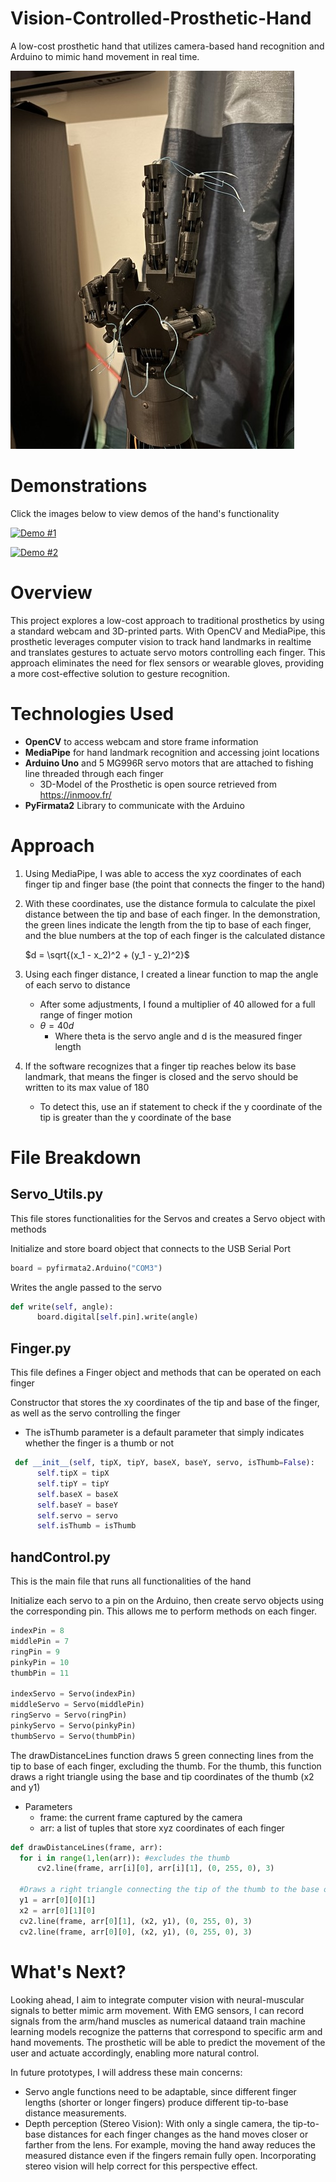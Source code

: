 # Vision-Controlled-Prosthetic-Hand
A low-cost prosthetic hand that utilizes camera-based hand recognition and Arduino to mimic hand movement in real time.

![Hand](Hand.jpg)

# Demonstrations

Click the images below to view demos of the hand's functionality

[![Demo #1](https://img.youtube.com/vi/b7CLX6D0mAc/0.jpg)](https://youtu.be/b7CLX6D0mAc)

[![Demo #2](https://img.youtube.com/vi/DjKZX3GeChw/0.jpg)](https://youtu.be/DjKZX3GeChw)



# Overview
This project explores a low-cost approach to traditional prosthetics by using a standard webcam and 3D-printed parts. With OpenCV and MediaPipe, this prosthetic leverages computer vision to track hand landmarks in realtime and translates gestures to actuate servo motors controlling each finger. This approach eliminates the need for flex sensors or wearable gloves, providing a more cost-effective solution to gesture recognition. 


# Technologies Used
- **OpenCV** to access webcam and store frame information
- **MediaPipe** for hand landmark recognition and accessing joint locations
- **Arduino Uno** and 5 MG996R servo motors that are attached to fishing line threaded through each finger
  - 3D-Model of the Prosthetic is open source retrieved from https://inmoov.fr/
- **PyFirmata2** Library to communicate with the Arduino

# Approach

1) Using MediaPipe, I was able to access the xyz coordinates of each finger tip and finger base (the point that connects the finger to the hand)
2) With these coordinates, use the distance formula to calculate the pixel distance between the tip and base of each finger.
   In the demonstration, the green lines indicate the length from the tip to base of each finger, and the blue numbers at the top of each finger is the calculated distance
   
    $d = \sqrt{(x_1 - x_2)^2 + (y_1 - y_2)^2}$
3) Using each finger distance, I created a linear function to map the angle of each servo to distance
   - After some adjustments, I found a multiplier of 40 allowed for a full range of finger motion
   - $\theta = 40d$
     - Where theta is the servo angle and d is the measured finger length
    
4) If the software recognizes that a finger tip reaches below its base landmark, that means the finger is closed and the servo should be written to its max value of 180
   - To detect this, use an if statement to check if the y coordinate of the tip is greater than the y coordinate of the base
  
# File Breakdown
  ## Servo_Utils.py
  This file stores functionalities for the Servos and creates a Servo object with methods

  Initialize and store board object that connects to the USB Serial Port
  ```python
  board = pyfirmata2.Arduino("COM3")
  ```

  Writes the angle passed to the servo
  ```python
  def write(self, angle):
        board.digital[self.pin].write(angle)
  ```

  ## Finger.py
  This file defines a Finger object and methods that can be operated on each finger

  Constructor that stores the xy coordinates of the tip and base of the finger, as well as the servo controlling the finger
  - The isThumb parameter is a default parameter that simply indicates whether the finger is a thumb or not
  ```python
   def __init__(self, tipX, tipY, baseX, baseY, servo, isThumb=False):
        self.tipX = tipX
        self.tipY = tipY
        self.baseX = baseX
        self.baseY = baseY
        self.servo = servo
        self.isThumb = isThumb
  ```

  ## handControl.py
  This is the main file that runs all functionalities of the hand

  Initialize each servo to a pin on the Arduino, then create servo objects using the corresponding pin. This allows me to perform methods on each finger.
  ```python
  indexPin = 8
  middlePin = 7
  ringPin = 9
  pinkyPin = 10
  thumbPin = 11
  
  indexServo = Servo(indexPin)
  middleServo = Servo(middlePin)
  ringServo = Servo(ringPin)
  pinkyServo = Servo(pinkyPin)
  thumbServo = Servo(thumbPin)
  ```
  The drawDistanceLines function draws 5 green connecting lines from the tip to base of each finger, excluding the thumb. For the thumb, this function draws a       right triangle using the base and tip coordinates of the thumb (x2 and y1)
  
  - Parameters
    - frame: the current frame captured by the camera
    - arr: a list of tuples that store xyz coordinates of each finger
  
  ```python
  def drawDistanceLines(frame, arr):
    for i in range(1,len(arr)): #excludes the thumb
        cv2.line(frame, arr[i][0], arr[i][1], (0, 255, 0), 3)

    #Draws a right triangle connecting the tip of the thumb to the base of the thumb
    y1 = arr[0][0][1]
    x2 = arr[0][1][0]
    cv2.line(frame, arr[0][1], (x2, y1), (0, 255, 0), 3)
    cv2.line(frame, arr[0][0], (x2, y1), (0, 255, 0), 3)
  ```

# What's Next?
Looking ahead, I aim to integrate computer vision with neural-muscular signals to better mimic arm movement. With EMG sensors, I can record signals from the arm/hand muscles as numerical dataand train machine learning models recognize the patterns that correspond to specific arm and hand movements. The prosthetic will be able to predict the movement of the user and actuate accordingly, enabling more natural control.  

In future prototypes, I will address these main concerns:
- Servo angle functions need to be adaptable, since different finger lengths (shorter or longer fingers) produce different tip-to-base distance measurements.
- Depth perception (Stereo Vision): With only a single camera, the tip-to-base distances for each finger changes as the hand moves closer or farther from the lens. For example, moving the hand away reduces the measured distance even if the fingers remain fully open. Incorporating stereo vision will help correct for this perspective effect.

